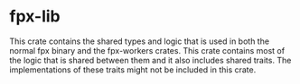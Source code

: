 # fpx-lib

This crate contains the shared types and logic that is used in both the normal
fpx binary and the fpx-workers crates. This crate contains most of the logic
that is shared between them and it also includes shared traits. The
implementations of these traits might not be included in this crate.
